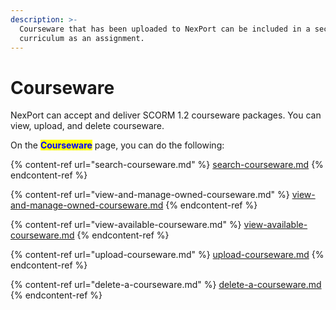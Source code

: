 ```yaml
---
description: >-
  Courseware that has been uploaded to NexPort can be included in a section’s
  curriculum as an assignment.
---
```


# Courseware

NexPort can accept and deliver SCORM 1.2 courseware packages. You can view, upload, and delete courseware.

On the <mark style="color:blue;">**Courseware**</mark> page, you can do the following:

{% content-ref url="search-courseware.md" %}
[search-courseware.md](search-courseware.md)
{% endcontent-ref %}

{% content-ref url="view-and-manage-owned-courseware.md" %}
[view-and-manage-owned-courseware.md](view-and-manage-owned-courseware.md)
{% endcontent-ref %}

{% content-ref url="view-available-courseware.md" %}
[view-available-courseware.md](view-available-courseware.md)
{% endcontent-ref %}

{% content-ref url="upload-courseware.md" %}
[upload-courseware.md](upload-courseware.md)
{% endcontent-ref %}

{% content-ref url="delete-a-courseware.md" %}
[delete-a-courseware.md](delete-a-courseware.md)
{% endcontent-ref %}
